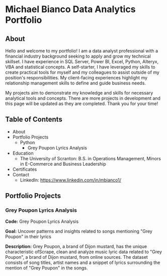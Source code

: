 # Michael Bianco Data Analytics Portfolio
## About
Hello and welcome to my portfolio! I am a data analyst professional with a financial industry background seeking to apply and grow my technical skillset. I have experience in SQL Server, Power BI, Excel, Python, Alteryx, VBA and statistical concepts. A self-starter, I have leveraged my skills to create practical tools for myself and my colleagues to assist outside of my position's responsibilities. My client-facing experiences highlight my relationship management skills to define and guide business needs.
	
My projects aim to demonstrate my knowledge and skills for necessary analytical tools and concepts. There are more projects in development and this page will be updated as they are completed. Thank you for your time!
## Table of Contents
* About
* Portfolio Projects
    * Python
        * Grey Poupon Lyrics Analysis
 * Education
     * The University of Scranton: B.S. in Operations Management, Minors in E-Commerce and Business Leadership
 * Certificates
 * Contact
     * LinkedIn: https://www.linkedin.com/in/mbianco1/
## Portfolio Projects
### Grey Poupon Lyrics Analysis
**Code:** Grey Poupon Lyrics Analysis

**Goal:** Uncover patterns and insights related to songs mentioning "Grey Poupon" in their lyrics

**Description:** Grey Poupon, a brand of Dijon mustard, has the unique characteristic ofScrape, clean and analyze music lyric data related to "Grey Poupon", a brand of Dijon mustard, from online sources. The dataset consists of song titles, artist names and a snippet of lyrics surrounding the mention of "Grey Poupon" in the songs.
